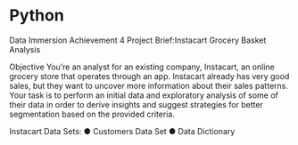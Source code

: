 # Python
Data Immersion Achievement 4 Project Brief:Instacart Grocery Basket Analysis

Objective
You’re an analyst for an existing company, Instacart, an online grocery store that operates
through an app. Instacart already has very good sales, but they want to uncover more
information about their sales patterns. Your task is to perform an initial data and exploratory
analysis of some of their data in order to derive insights and suggest strategies for better
segmentation based on the provided criteria.

Instacart Data Sets:
● Customers Data Set
● Data Dictionary

